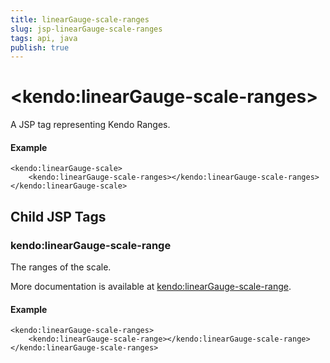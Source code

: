 ```yaml
---
title: linearGauge-scale-ranges
slug: jsp-linearGauge-scale-ranges
tags: api, java
publish: true
---
```


# \<kendo:linearGauge-scale-ranges\>
A JSP tag representing Kendo Ranges.

#### Example
    <kendo:linearGauge-scale>
        <kendo:linearGauge-scale-ranges></kendo:linearGauge-scale-ranges>
    </kendo:linearGauge-scale>


## Child JSP Tags

### kendo:linearGauge-scale-range

The ranges of the scale.

More documentation is available at [kendo:linearGauge-scale-range](/api/wrappers/jsp/lineargauge/scale-range).

#### Example

    <kendo:linearGauge-scale-ranges>
        <kendo:linearGauge-scale-range></kendo:linearGauge-scale-range>
    </kendo:linearGauge-scale-ranges>
 
